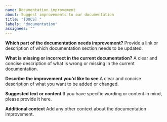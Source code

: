```yaml
---
name: Documentation improvement
about: Suggest improvements to our documentation
title: "[DOCS] "
labels: "documentation"
assignees: ""
---
```


**Which part of the documentation needs improvement?**
Provide a link or description of which documentation section needs to be updated.

**What is missing or incorrect in the current documentation?**
A clear and concise description of what is wrong or missing in the current documentation.

**Describe the improvement you'd like to see**
A clear and concise description of what you want to be added or changed.

**Suggested text or content**
If you have specific wording or content in mind, please provide it here.

**Additional context**
Add any other context about the documentation improvement.

<!-- This template was created with assistance from Claude AI -->
